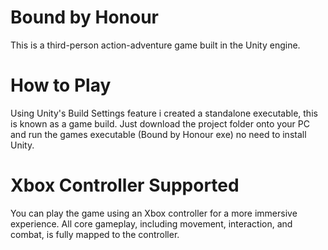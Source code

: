 # Bound by Honour

This is a third-person action-adventure game built in the Unity engine.

# How to Play

Using Unity's Build Settings feature i created a standalone executable, this is known as a game build. Just download the project folder onto your PC and run the games executable (Bound by Honour exe) no need to install Unity.

# Xbox Controller Supported

You can play the game using an Xbox controller for a more immersive experience. All core gameplay, including movement, interaction, and combat, is fully mapped to the controller.
